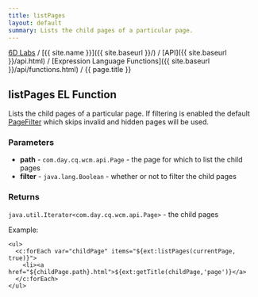 ```yaml
---
title: listPages
layout: default
summary: Lists the child pages of a particular page.
---
```


[6D Labs](http://labs.sixdimensions.com) / [{{ site.name }}]({{ site.baseurl }}/) / [API]({{ site.baseurl }}/api.html) / [Expression Language Functions]({{ site.baseurl }}/api/functions.html) / {{ page.title }}

## listPages EL Function

Lists the child pages of a particular page.  If filtering is enabled the default 
[PageFilter](http://dev.day.com/docs/en/cq/current/javadoc/com/day/cq/wcm/api/PageFilter.html)
which skips invalid and hidden pages will be used.

### Parameters

* **path** - `com.day.cq.wcm.api.Page` - the page for which to list the child pages
* **filter** - `java.lang.Boolean` - whether or not to filter the child pages

### Returns

`java.util.Iterator<com.day.cq.wcm.api.Page>` - the child pages
  
Example:

	<ul>
      <c:forEach var="childPage" items="${ext:listPages(currentPage, true)}">
      	<li><a href="${childPage.path}.html">${ext:getTitle(childPage,'page')}</a>
      </c:forEach>
	</ul>